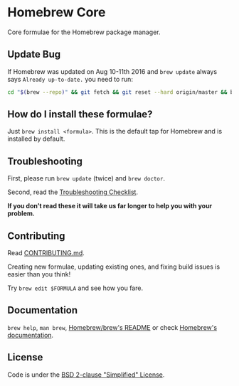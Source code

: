 # Homebrew Core
Core formulae for the Homebrew package manager.

## Update Bug
If Homebrew was updated on Aug 10-11th 2016 and `brew update` always says `Already up-to-date.` you need to run:
```bash
cd "$(brew --repo)" && git fetch && git reset --hard origin/master && brew update
```

## How do I install these formulae?
Just `brew install <formula>`. This is the default tap for Homebrew and is installed by default.

## Troubleshooting
First, please run `brew update` (twice) and `brew doctor`.

Second, read the [Troubleshooting Checklist](http://docs.brew.sh/Troubleshooting.html).

**If you don’t read these it will take us far longer to help you with your problem.**

## Contributing
Read [CONTRIBUTING.md](/CONTRIBUTING.md).

Creating new formulae, updating existing ones, and fixing build issues is easier than you think!

Try `brew edit $FORMULA` and see how you fare.

## Documentation
`brew help`, `man brew`, [Homebrew/brew's README](https://github.com/Linuxbrew/brew#linuxbrew) or check [Homebrew's documentation](https://github.com/Linuxbrew/brew/tree/master/docs#readme).

## License
Code is under the [BSD 2-clause "Simplified" License](https://github.com/Linuxbrew/homebrew-core/blob/master/LICENSE.txt).
